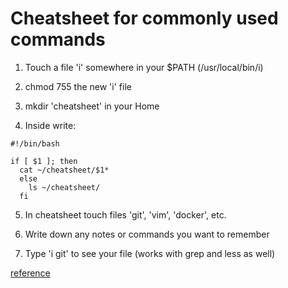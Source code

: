 # Cheatsheet for commonly used commands

1) Touch a file 'i' somewhere in your $PATH (/usr/local/bin/i)

2) chmod 755 the new 'i' file

3) mkdir 'cheatsheet' in your Home

4) Inside write:

```
#!/bin/bash

if [ $1 ]; then
  cat ~/cheatsheet/$1*
  else
    ls ~/cheatsheet/
  fi
```
5) In cheatsheet touch files 'git', 'vim', 'docker', etc.

6) Write down any notes or commands you want to remember

7) Type 'i git' to see your file (works with grep and less as well)

[reference](https://github.com/woomike/cheatsheet)
